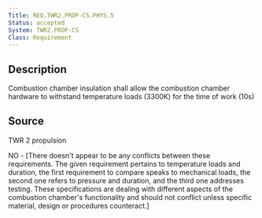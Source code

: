 ```yaml
---
Title: REQ.TWR2.PROP-CS.PHYS.5
Status: accepted
System: TWR2.PROP-CS
Class: Requirement
---
```


## Description

Combustion chamber insulation shall allow the combustion chamber hardware to withstand temperature loads (3300K) for the time of work (10s)

## Source

TWR 2 propulsion


NO - [There doesn't appear to be any conflicts between these requirements. The given requirement pertains to temperature loads and duration, the first requirement to compare speaks to mechanical loads, the second one refers to pressure and duration, and the third one addresses testing. These specifications are dealing with different aspects of the combustion chamber's functionality and should not conflict unless specific material, design or procedures counteract.]